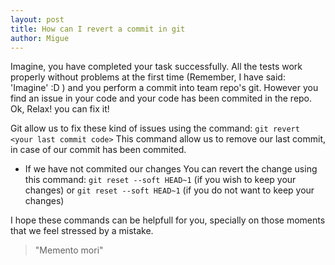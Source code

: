 ```yaml
---
layout: post
title: How can I revert a commit in git
author: Migue
---
```

Imagine, you have completed your task successfully. All the tests work properly without problems at the first time (Remember, I have said: 'Imagine' :D ) and you perform a commit into team repo's git.
However you find an issue in your code and your code has been commited in the repo. Ok, Relax! you can fix it!

Git allow us to fix these kind of issues using the command:
`git revert <your last commit code>` 
This command allow us to remove our last commit, in case of our commit has been commited. 

* If we have not commited our changes
You can revert the change using this command:
`git reset --soft HEAD~1` (if you wish to keep your changes) or `git reset --soft HEAD~1` (if you do not want to keep your changes)

I hope these commands can be helpfull for you, specially on those moments that we feel stressed by a mistake.

> "Memento mori"
